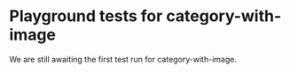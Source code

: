 # Playground tests for category-with-image
We are still awaiting the first test run for category-with-image.
